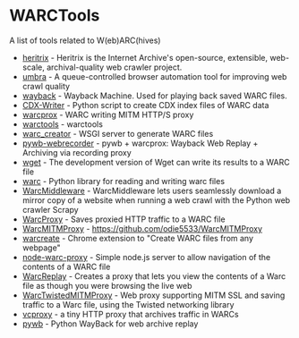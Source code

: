 WARCTools
=========

A list of tools related to W(eb)ARC(hives)

* [heritrix](https://github.com/internetarchive/heritrix3) - Heritrix is the Internet Archive's open-source, extensible, web-scale, archival-quality web crawler project.
* [umbra](https://github.com/internetarchive/umbra) - A queue-controlled browser automation tool for improving web crawl quality
* [wayback](https://github.com/internetarchive/wayback) - Wayback Machine. Used for playing back saved WARC files.
* [CDX-Writer](https://github.com/internetarchive/CDX-Writer) - Python script to create CDX index files of WARC data 
* [warcprox](https://github.com/internetarchive/warcprox) - WARC writing MITM HTTP/S proxy
* [warctools](https://github.com/internetarchive/warctools) - warctools
* [warc_creator](https://github.com/jcushman/warc_creator) - WSGI server to generate WARC files
* [pywb-webrecorder](https://github.com/ikreymer/pywb-webrecorder) - pywb + warcprox: Wayback Web Replay + Archiving via recording proxy
* [wget](http://www.archiveteam.org/index.php?title=Wget_with_WARC_output) - The development version of Wget can write its results to a WARC file
* [warc](https://github.com/internetarchive/warc) - Python library for reading and writing warc files
* [WarcMiddleware](https://github.com/odie5533/WarcMiddleware) - WarcMiddleware lets users seamlessly download a mirror copy of a website when running a web crawl with the Python web crawler Scrapy
* [WarcProxy](https://github.com/odie5533/WarcProxy) - Saves proxied HTTP traffic to a WARC file
* [WarcMITMProxy](https://github.com/odie5533/WarcMITMProxy) - https://github.com/odie5533/WarcMITMProxy
* [warcreate](https://github.com/machawk1/warcreate) - Chrome extension to "Create WARC files from any webpage"
* [node-warc-proxy](https://github.com/ualbertalib/node-warc-proxy) - Simple node.js server to allow navigation of the contents of a WARC file
* [WarcReplay](https://github.com/odie5533/WarcReplay) - Creates a proxy that lets you view the contents of a Warc file as though you were browsing the live web
* [WarcTwistedMITMProxy](https://github.com/odie5533/WarcTwistedMITMProxy) - Web proxy supporting MITM SSL and saving traffic to a Warc file, using the Twisted networking library
* [vcproxy](https://github.com/kngenie/vcproxy) - a tiny HTTP proxy that archives traffic in WARCs
* [pywb](https://github.com/ikreymer/pywb) - Python WayBack for web archive replay
